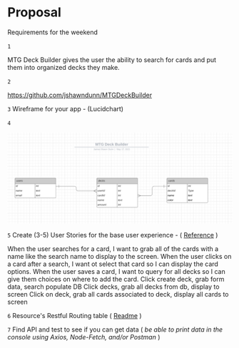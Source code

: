 # Proposal
Requirements for the weekend

`1` 

MTG Deck Builder gives the user the ability to search for cards and put them into organized decks they make.

`2` 

https://github.com/jshawndunn/MTGDeckBuilder

`3` Wireframe for your app - (Lucidchart)

`4` 

![MTG ERD](./MTGERD.png)

`5` Create (3-5) User Stories for the base user experience - ( [Reference](https://revelry.co/resources/development/user-stories-that-dont-suck/) )

When the user searches for a card, I want to grab all of the cards with a name like the search name to display to the screen.
When the user clicks on a card after a search, I want ot select that card so I can display the card options.
When the user saves a card, I want to query for all decks so I can give them choices on where to add the card.
Click create deck, grab form data, search populate DB
Click decks, grab all decks from db, display to screen
Click on deck, grab all cards associated to deck, display all cards to screen

`6` Resource's Restful Routing table ( [Readme](https://romebell.gitbook.io/sei-412/node-express/00readme-1/01intro-to-express/00readme#restful-routing) )

`7` Find API and test to see if you can get data ( *be able to print data in the console using Axios, Node-Fetch, and/or Postman* )